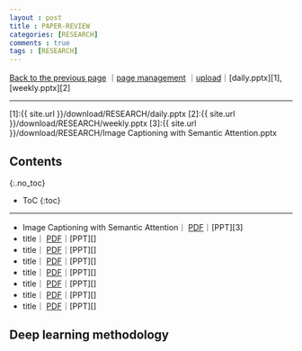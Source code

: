 ```yaml
---
layout : post
title : PAPER-REVIEW
categories: [RESEARCH]
comments : true
tags : [RESEARCH]
---
```

[Back to the previous page](https://userdyk-github.github.io/Research.html) ｜<a href="https://github.com/userdyk-github/userdyk-github.github.io/blob/master/_posts/RESEARCH/2019-08-13-PAPER-REVIEW.md" target="_blank">page management</a> ｜<a href="https://github.com/userdyk-github/userdyk-github.github.io/tree/master/download/RESEARCH" target="_blank">upload</a>｜[daily.pptx][1], [weekly.pptx][2]<br>

---

[1]:{{ site.url }}/download/RESEARCH/daily.pptx
[2]:{{ site.url }}/download/RESEARCH/weekly.pptx
[3]:{{ site.url }}/download/RESEARCH/Image Captioning with Semantic Attention.pptx

## Contents
{:.no_toc}

* ToC
{:toc}

<hr class="division1">

- <span class='jb-medium'>Image Captioning with Semantic Attention｜ <a href='https://www.cv-foundation.org/openaccess/content_cvpr_2016/papers/You_Image_Captioning_With_CVPR_2016_paper.pdf' target="_blank">PDF</a>｜[PPT][3]</span>
- <span class='jb-medium'> title｜ <a href='' target="_blank">PDF</a>｜[PPT][]</span>
- <span class='jb-medium'> title｜ <a href='' target="_blank">PDF</a>｜[PPT][]</span>
- <span class='jb-medium'> title｜ <a href='' target="_blank">PDF</a>｜[PPT][]</span>
- <span class='jb-medium'> title｜ <a href='' target="_blank">PDF</a>｜[PPT][]</span>
- <span class='jb-medium'> title｜ <a href='' target="_blank">PDF</a>｜[PPT][]</span>
- <span class='jb-medium'> title｜ <a href='' target="_blank">PDF</a>｜[PPT][]</span>
- <span class='jb-medium'> title｜ <a href='' target="_blank">PDF</a>｜[PPT][]</span>


## **Deep learning methodology**



